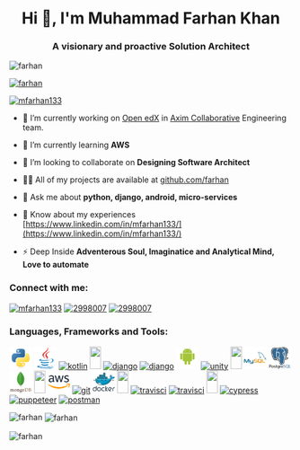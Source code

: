 <h1 align="center">Hi 👋, I'm Muhammad Farhan Khan</h1>
<h3 align="center">A visionary and proactive Solution Architect</h3>

<p align="left"> <img src="https://komarev.com/ghpvc/?username=farhan&label=Profile%20views&color=0e75b6&style=flat" alt="farhan" /> </p>

<p align="left"> <a href="https://github.com/ryo-ma/github-profile-trophy"><img src="https://github-profile-trophy.vercel.app/?username=farhan" alt="farhan" /></a> </p>

<p align="left"> <a href="https://twitter.com/mfarhan133" target="blank"><img src="https://img.shields.io/twitter/follow/mfarhan133?logo=twitter&style=for-the-badge" alt="mfarhan133" /></a> </p>

- 🔭 I’m currently working on [Open edX](https://openedx.org/) in [Axim Collaborative](https://www.axim.org/) Engineering team.

- 🌱 I’m currently learning **AWS**

- 👯 I’m looking to collaborate on **Designing Software Architect**

- 👨‍💻 All of my projects are available at [github.com/farhan](github.com/farhan)

- 💬 Ask me about **python, django, android, micro-services**

- 📄 Know about my experiences [https://www.linkedin.com/in/mfarhan133/](https://www.linkedin.com/in/mfarhan133/)

- ⚡ Deep Inside **Adventerous Soul, Imaginatice and Analytical Mind, Love to automate**

<h3 align="left">Connect with me:</h3>
<p align="left">
<a href="https://linkedin.com/in/mfarhan133" target="blank"><img align="center" src="https://raw.githubusercontent.com/rahuldkjain/github-profile-readme-generator/master/src/images/icons/Social/linked-in-alt.svg" alt="mfarhan133" height="30" width="40" /></a>
<a href="https://medium.com/@mfarhan133" target="blank"><img align="center" src="https://cdn-icons-png.flaticon.com/128/4401/4401405.png" alt="2998007" height="35" width="35" /></a>
<a href="https://stackoverflow.com/users/2998007" target="blank"><img align="center" src="https://raw.githubusercontent.com/rahuldkjain/github-profile-readme-generator/master/src/images/icons/Social/stack-overflow.svg" alt="2998007" height="30" width="40" /></a>
</p>


<h3 align="left">Languages, Frameworks and Tools:</h3>

<a href="https://www.python.org" target="blank"><img src="https://raw.githubusercontent.com/devicons/devicon/master/icons/python/python-original.svg" alt="python" width="40" height="40"/></a>
<a href="https://www.java.com" target="blank"><img src="https://raw.githubusercontent.com/devicons/devicon/master/icons/java/java-original.svg" alt="java" width="40" height="40"/></a>
<a href="https://kotlinlang.org" target="blank"><img src="https://www.vectorlogo.zone/logos/kotlinlang/kotlinlang-icon.svg" alt="kotlin" width="40" height="40"/></a>
<img src="https://cdn-icons-png.flaticon.com/128/7794/7794678.png" width="20" height="40"/>
<a href="https://www.djangoproject.com/" target="blank"><img src="https://cdn.worldvectorlogo.com/logos/django.svg" alt="django" width="40" height="40"/></a>
<a href="https://fastapi.tiangolo.com/" target="blank"><img src="https://icon.icepanel.io/Technology/svg/FastAPI.svg" alt="django" width="40" height="40"/></a>
<a href="https://developer.android.com" target="blank"><img src="https://raw.githubusercontent.com/devicons/devicon/master/icons/android/android-original-wordmark.svg" alt="android" width="40" height="40"/></a>
<a href="https://unity.com/" target="blank"><img src="https://www.vectorlogo.zone/logos/unity3d/unity3d-icon.svg" alt="unity" width="40" height="40"/></a>
<img src="https://cdn-icons-png.flaticon.com/128/7794/7794678.png" width="20" height="40"/>
<a href="https://www.mysql.com/" target="blank"><img src="https://raw.githubusercontent.com/devicons/devicon/master/icons/mysql/mysql-original-wordmark.svg" alt="mysql" width="40" height="40"/></a>
<a href="https://www.postgresql.org" target="blank"><img src="https://raw.githubusercontent.com/devicons/devicon/master/icons/postgresql/postgresql-original-wordmark.svg" alt="postgresql" width="40" height="40"/></a>
<a href="https://www.mongodb.com/" target="blank"><img src="https://raw.githubusercontent.com/devicons/devicon/master/icons/mongodb/mongodb-original-wordmark.svg" alt="mongodb" width="40" height="40"/></a> 
<img src="https://cdn-icons-png.flaticon.com/128/7794/7794678.png" width="20" height="40"/>
<a href="https://aws.amazon.com" target="blank"><img src="https://raw.githubusercontent.com/devicons/devicon/master/icons/amazonwebservices/amazonwebservices-original-wordmark.svg" alt="aws" width="40" height="40"/></a>
<a href="https://git-scm.com/" target="blank"><img src="https://www.vectorlogo.zone/logos/git-scm/git-scm-icon.svg" alt="git" width="40" height="40"/></a>
<a href="https://www.docker.com/" target="blank"><img src="https://raw.githubusercontent.com/devicons/devicon/master/icons/docker/docker-original-wordmark.svg" alt="docker" width="40" height="40"/></a>
<img src="https://cdn-icons-png.flaticon.com/128/7794/7794678.png" width="20" height="40"/>
<a href="https://travis-ci.org" target="blank"><img src="https://www.vectorlogo.zone/logos/travis-ci/travis-ci-icon.svg" alt="travisci" width="40" height="40"/></a>
<a href="https://github.com/features/actions" target="blank"><img src="https://icon.icepanel.io/Technology/svg/GitHub-Actions.svg" alt="travisci" width="40" height="40"/></a>
<img src="https://cdn-icons-png.flaticon.com/128/7794/7794678.png" width="20" height="40"/>
<a href="https://www.cypress.io" target="blank"><img src="https://raw.githubusercontent.com/simple-icons/simple-icons/6e46ec1fc23b60c8fd0d2f2ff46db82e16dbd75f/icons/cypress.svg" alt="cypress" width="40" height="40"/></a>
<a href="https://github.com/puppeteer/puppeteer" target="blank"><img src="https://www.vectorlogo.zone/logos/pptrdev/pptrdev-official.svg" alt="puppeteer" width="40" height="40"/></a>
<a href="https://postman.com" target="blank"><img src="https://www.vectorlogo.zone/logos/getpostman/getpostman-icon.svg" alt="postman" width="40" height="40"/></a> 




<p><img align="left" src="https://github-readme-stats.vercel.app/api/top-langs?username=farhan&show_icons=true&locale=en&layout=compact" alt="farhan" /></p>

<p>&nbsp;<img align="center" src="https://github-readme-stats.vercel.app/api?username=farhan&show_icons=true&locale=en" alt="farhan" /></p>

<p><img align="center" src="https://github-readme-streak-stats.herokuapp.com/?user=farhan&" alt="farhan" /></p>
